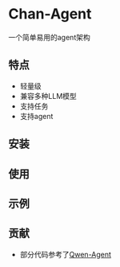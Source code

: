 # Chan-Agent
一个简单易用的agent架构

## 特点
- 轻量级
- 兼容多种LLM模型
- 支持任务
- 支持agent

## 安装


## 使用


## 示例


## 贡献
- 部分代码参考了[Qwen-Agent](https://github.com/QwenLM/Qwen-Agent)
